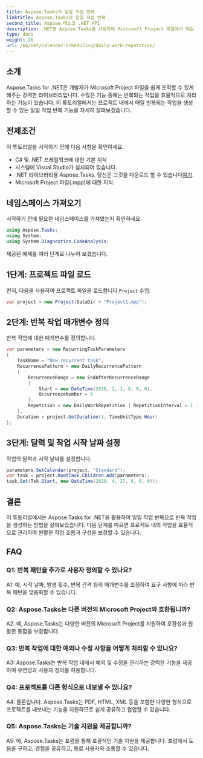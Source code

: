 ```yaml
---
title: Aspose.Tasks의 일일 작업 반복
linktitle: Aspose.Tasks의 일일 작업 반복
second_title: Aspose.태스크 .NET API
description: .NET용 Aspose.Tasks를 사용하여 Microsoft Project 파일에서 매일 반복되는 작업을 만드는 방법을 알아보세요. 손쉽게 생산성과 조직성을 향상하세요.
type: docs
weight: 26
url: /ko/net/calendar-scheduling/daily-work-repetition/
---
```

## 소개

Aspose.Tasks for .NET은 개발자가 Microsoft Project 파일을 쉽게 조작할 수 있게 해주는 강력한 라이브러리입니다. 수많은 기능 중에는 반복되는 작업을 효율적으로 처리하는 기능이 있습니다. 이 튜토리얼에서는 프로젝트 내에서 매일 반복되는 작업을 생성할 수 있는 일일 작업 반복 기능을 자세히 살펴보겠습니다.

## 전제조건

이 튜토리얼을 시작하기 전에 다음 사항을 확인하세요.

- C# 및 .NET 프레임워크에 대한 기본 지식
- 시스템에 Visual Studio가 설치되어 있습니다.
-  .NET 라이브러리용 Aspose.Tasks. 당신은 그것을 다운로드 할 수 있습니다[여기](https://releases.aspose.com/tasks/net/).
- Microsoft Project 파일(.mpp)에 대한 지식.

## 네임스페이스 가져오기

시작하기 전에 필요한 네임스페이스를 가져왔는지 확인하세요.

```csharp
using Aspose.Tasks;
using System;
using System.Diagnostics.CodeAnalysis;


```

제공된 예제를 여러 단계로 나누어 보겠습니다.

## 1단계: 프로젝트 파일 로드

먼저, 다음을 사용하여 프로젝트 파일을 로드합니다.`Project` 수업:

```csharp
var project = new Project(DataDir + "Project1.mpp");
```

## 2단계: 반복 작업 매개변수 정의

반복 작업에 대한 매개변수를 정의합니다.

```csharp
var parameters = new RecurringTaskParameters
{
    TaskName = "New recurrent task",
    RecurrencePattern = new DailyRecurrencePattern
    {
        RecurrenceRange = new EndAfterRecurrenceRange
        {
            Start = new DateTime(2018, 1, 1, 8, 0, 0),
            OccurrenceNumber = 9
        },
        Repetition = new DailyWorkRepetition { RepetitionInterval = 1 }
    },
    Duration = project.GetDuration(1, TimeUnitType.Hour)
};
```

## 3단계: 달력 및 작업 시작 날짜 설정

작업의 달력과 시작 날짜를 설정합니다.

```csharp
parameters.SetCalendar(project, "Standard");
var task = project.RootTask.Children.Add(parameters);
task.Set(Tsk.Start, new DateTime(2020, 4, 27, 8, 0, 0));
```

## 결론

이 튜토리얼에서는 Aspose.Tasks for .NET을 활용하여 일일 작업 반복으로 반복 작업을 생성하는 방법을 살펴보았습니다. 다음 단계를 따르면 프로젝트 내의 작업을 효율적으로 관리하여 원활한 작업 흐름과 구성을 보장할 수 있습니다.

## FAQ

### Q1: 반복 패턴을 추가로 사용자 정의할 수 있나요?

A1: 예, 시작 날짜, 발생 횟수, 반복 간격 등의 매개변수를 조정하여 요구 사항에 따라 반복 패턴을 맞춤화할 수 있습니다.

### Q2: Aspose.Tasks는 다른 버전의 Microsoft Project와 호환됩니까?

A2: 예, Aspose.Tasks는 다양한 버전의 Microsoft Project를 지원하여 호환성과 원활한 통합을 보장합니다.

### Q3: 반복 작업에 대한 예외나 수정 사항을 어떻게 처리할 수 있나요?

A3: Aspose.Tasks는 반복 작업 내에서 예외 및 수정을 관리하는 강력한 기능을 제공하여 유연성과 사용자 정의를 허용합니다.

### Q4: 프로젝트를 다른 형식으로 내보낼 수 있나요?

A4: 물론입니다. Aspose.Tasks는 PDF, HTML, XML 등을 포함한 다양한 형식으로 프로젝트를 내보내는 기능을 지원하므로 쉽게 공유하고 협업할 수 있습니다.

### Q5: Aspose.Tasks는 기술 지원을 제공합니까?

A5: 예, Aspose.Tasks는 포럼을 통해 포괄적인 기술 지원을 제공합니다. 포럼에서 도움을 구하고, 경험을 공유하고, 동료 사용자와 소통할 수 있습니다.